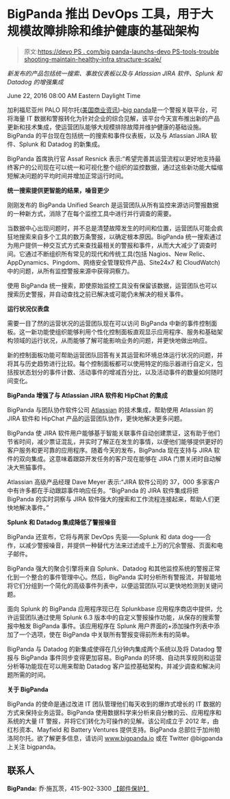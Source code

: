 # BigPanda 推出 DevOps 工具，用于大规模故障排除和维护健康的基础架构

> 原文:[https://devo PS . com/big panda-launchs-devo PS-tools-trouble shooting-maintain-healthy-infra structure-scale/](https://devops.com/bigpanda-launches-devops-tools-troubleshoot-maintain-healthy-infrastructure-scale/)

*新发布的产品包括统一搜索、事故仪表板以及与 Atlassian JIRA 软件、Splunk 和 Datadog 的增强集成*

<time datetime="2016-06-22T12:00:00Z">June 22, 2016 08:00 AM Eastern Daylight Time</time>

加利福尼亚州 PALO 阿尔托([美国商业资讯](http://www.businesswire.com/))–[big panda](http://cts.businesswire.com/ct/CT?id=smartlink&url=https%3A%2F%2Fbigpanda.io%2F&esheet=51367263&newsitemid=20160622005368&lan=en-US&anchor=BigPanda&index=1&md5=99b43fbd93b6c93c60e8c7f22ba5e5b2)是一个警报关联平台，可将海量 IT 数据和警报转化为针对企业的综合见解，该平台今天宣布推出新的产品更新和技术集成，使运营团队能够大规模排除故障并维护健康的基础设施。BigPanda 的平台现在包括统一的搜索和事件仪表板，以及与 Atlassian JIRA 软件、Splunk 和 Datadog 的新集成。

BigPanda 首席执行官 Assaf Resnick 表示:“希望完善其运营流程以更好地支持最终客户的公司现在可以统一和可视化整个组织的监控数据，通过这些新功能大幅缩短解决问题的平均时间并增加正常运行时间。

**统一搜索提供更智能的结果，噪音更少**

刚刚发布的 BigPanda Unified Search 是运营团队从所有监控来源访问警报数据的一种新方式，消除了在每个监控工具中进行并行调查的需要。

当数据中心出现问题时，并不总是清楚故障发生的时间和位置，运营团队可能会疯狂地搜索来自多个工具的数万条警报，以确定根本原因。BigPanda 统一搜索通过为用户提供一种交互式方式来查找最相关的警报和事件，从而大大减少了调查时间。它通过不断组织所有常见的现代和传统工具(包括 Nagios、New Relic、AppDynamics、Pingdom、网络安全管理软件产品、Site24x7 和 CloudWatch)中的问题，从所有监控警报来源中获得洞察力。

使用 BigPanda 统一搜索，即使原始监控工具没有保留该数据，运营团队也可以搜索历史警报，并自动查找之前已解决或可能仍未解决的相关事件。

**运行状况仪表盘**

需要一目了然的运营状况的运营团队现在可以访问 BigPanda 中新的事件控制面板。这一新功能使组织能够利用个性化控制面板直观显示应用程序、服务和基础架构领域的运行状况，从而能够了解可能影响业务的问题，并更快地做出响应。

新的控制面板功能可帮助运营团队回答有关其运营和环境总体运行状况的问题，并将其与历史趋势进行比较。每个控制面板都可以使用特定的指示器进行自定义，包括按状态划分的事件计数、活动事件的增减百分比，以及活动事件的数量如何随时间变化。

**BigPanda 增强了与 Atlassian JIRA 软件和 HipChat 的集成**

BigPanda 与团队协作软件公司 [Atlassian](http://cts.businesswire.com/ct/CT?id=smartlink&url=https%3A%2F%2Fwww.atlassian.com&esheet=51367263&newsitemid=20160622005368&lan=en-US&anchor=Atlassian&index=2&md5=effefb0b5b87718d005f5cf004c8cd01) 的技术集成，帮助使用 Atlassian 的 JIRA 软件和 HipChat 产品的运营团队协作，更快地解决更多问题。

BigPanda 使 JIRA 软件用户能够基于智能关联事件自动创建票证，这有助于他们节省时间，减少票证混乱，并实时了解正在发生的事情，以便他们能够提供更好的客户服务和更可靠的应用程序。随着今天的发布，BigPanda 现在支持与 JIRA 软件的双向集成。这意味着跟踪开发任务的客户现在能够在 JIRA 门票关闭时自动解决大熊猫事件。

Atlassian 高级产品经理 Dave Meyer 表示:“JIRA 软件公司的 37，000 多家客户中有许多都在手动跟踪事件响应任务。“BigPanda 的 JIRA 软件集成将把 BigPanda 的实时洞察与 JIRA 软件强大的搜索和工作流程连接起来，帮助人们更快地解决事件。”

**Splunk 和 Datadog 集成降低了警报噪音**

BigPanda 还宣布，它将与两家 DevOps 先驱——Splunk 和 data dog——合作，以减少警报噪音，并提供一种替代方法来过滤成千上万的冗余警报、页面和电子邮件。

BigPanda 强大的聚合引擎将来自 Splunk、Datadog 和其他监控系统的警报正常化到一个整合的事件管理中心。然后，BigPanda 实时分析所有警报流，并智能地将它们分组到一个简化的高级事件列表中，以便运营团队可以更快地检测到关键问题。

面向 Splunk 的 BigPanda 应用程序现已在 Splunkbase 应用程序商店中提供，允许运营团队通过使用 Splunk 6.3 版本中的自定义警报操作功能，从保存的搜索警报中触发 BigPanda 事件。该应用程序在 Splunk 用户界面的+添加操作列表中添加了一个选项，使在 BigPanda 中关联所有警报变得前所未有的简单。

BigPanda 与 Datadog 的新集成使得在几分钟内集成两个系统以及将 Datadog 警报与 BigPanda 事件同步变得更加容易。BigPanda 的环境、自动共享规则和运营分析等功能现在可以用来帮助 Datadog 客户监控基础架构，并减少调查和解决问题所需的时间。

**关于 BigPanda**

BigPanda 的使命是通过改进 IT 团队管理他们每天收到的爆炸式增长的 IT 数据的方式来保持业务运营。BigPanda 使用数据科学来分析来自分散的云、应用程序和系统的大量 IT 警报，并将它们转化为可操作的见解。该公司成立于 2012 年，由红杉资本、Mayfield 和 Battery Ventures 提供支持。BigPanda 总部位于加州帕洛阿尔托。欲了解更多信息，请访问 www.bigpanda.io 或在 Twitter @bigpanda 上关注 bigpanda。

## 联系人

**BigPanda:**
乔·施瓦茨，415-902-3300
[【邮件保护】](/cdn-cgi/l/email-protection#355f5a5075575c5245545b51541b5c5a)